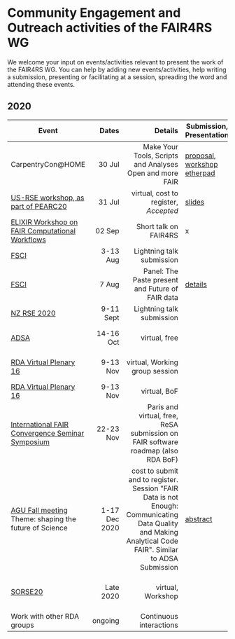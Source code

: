 # Community Engagement and Outreach activities of the FAIR4RS WG

We welcome your input on events/activities relevant to present the work of the FAIR4RS WG.
You can help by adding new events/activities, help writing a submission, presenting or facilitating at a session, spreading the word and attending these events.

## 2020

| Event    |     Dates     |  Details |Submission, Presentation|Submission Deadline|   Leader     |  Contributors | 
|----------|--------------:|---------:|------------------------|------------------:|--------------|---------------|
| CarpentryCon@HOME| 30 Jul| Make Your Tools, Scripts and Analyses Open and more FAIR| [proposal](https://2020.carpentrycon.org/schedule/#session-52), [workshop etherpad](https://pad.carpentries.org/cchome-FAIR-software)|30 June| Mateusz Kuzak |   |
| [US-RSE workshop, as part of PEARC20](https://us-rse.org/events/2020/2020-07-pearc20)| 31 Jul| virtual, cost to register, *Accepted*| [slides](https://docs.google.com/presentation/d/1Z47fcaUc6Mtg4MAQVsn63ORyNM27NU3uE3pScICMVEw/present) | 17 Jul | Daniel S. Katz | all steering committee members |
| [ELIXIR Workshop on FAIR Computational Workflows](https://eccb2020.info/ntbew01-workshop-on-fair-computational-workflows/)| 02 Sep | Short talk on FAIR4RS| x| 30 June | Mateusz Kuzak | |
| [FSCI](https://www.force11.org/fsci/2020)     | 3-13 Aug     | Lightning talk submission     | | 25 July    | Michelle Barker       |
| [FSCI](https://www.force11.org/fsci/2020)     | 7 Aug     | Panel: The Paste present and Future of FAIR data   | [details](https://fsci2020.sched.com/event/8a8078b8f1d208331f73e2677a792243) | 25 July    | Leyla Garcia  ||
| [NZ RSE 2020](https://www.rseconference.nz/)  | 9-11 Sept    | Lightning talk submission     | | 3 August   | Michelle Barker       |
| [ADSA](https://academicdatascience.org/adsa-meetings/annual-meeting) | 14-16 Oct| virtual, free                      | | 20 July                                                                         | Daniel S. Katz | all steering committee members |
| [RDA Virtual Plenary 16](https://www.rd-alliance.org/call-sessions-open-virtual-plenary-16)| 9-13 Nov| virtual,  Working group session                          | | 4 August                                     | Paula Andrea Martinez |
| [RDA Virtual Plenary 16](https://www.rd-alliance.org/call-sessions-open-virtual-plenary-16) | 9-13 Nov| virtual, BoF                           | | 4 August                                                                               | Michelle Barker       |
| [International FAIR Convergence Seminar Symposium](https://www.go-fair.org/events/international-fair-convergence-symposium/)  | 22-23 Nov| Paris and virtual, free, ReSA submission on FAIR software roadmap (also RDA  BoF)          | | 30 Sept                             | Michelle Barker       |
| [AGU Fall meeting](https://www.agu.org/fall-meeting) Theme: shaping the future of Science| 1-17 Dec 2020| cost to submit and to register. Session "FAIR Data is not Enough: Communicating Data Quality and Making Analytical Code FAIR". Similar to ADSA Submission                        | [abstract](https://agu.confex.com/agu/fm20/prelim.cgi/Paper/668348) | 29 July      | Daniel S. Katz    |          all steering committee members |
| [SORSE20](https://sorse.github.io/programme/call-for-contributions/)   | Late 2020| virtual, Workshop         | | Rolling deadline, end of each month |  Mateusz Kuzak         ||
| Work with other RDA groups                                                                                             | ongoing               | Continuous interactions                          | |   all| all                                                       |                       |
